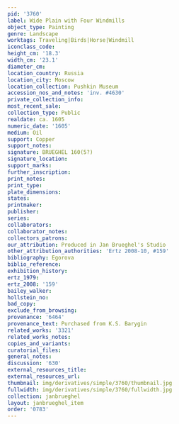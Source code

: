 ```yaml
---
pid: '3760'
label: Wide Plain with Four Windmills
object_type: Painting
genre: Landscape
worktags: Traveling|Birds|Horse|Windmill
iconclass_code:
height_cm: '18.3'
width_cm: '23.1'
diameter_cm:
location_country: Russia
location_city: Moscow
location_collection: Pushkin Museum
accession_nos_and_notes: 'inv. #4630'
private_collection_info:
most_recent_sale:
collection_type: Public
realdate: ca. 1605
numeric_date: '1605'
medium: Oil
support: Copper
support_notes:
signature: BRUEGHEL 160(5?)
signature_location:
support_marks:
further_inscription:
print_notes:
print_type:
plate_dimensions:
states:
printmaker:
publisher:
series:
collaborators:
collaborator_notes:
collectors_patrons:
our_attribution: Produced in Jan Brueghel's Studio
other_attribution_authorities: 'Ertz 2008-10, #159'
bibliography: Egorova
biblio_reference:
exhibition_history:
ertz_1979:
ertz_2008: '159'
bailey_walker:
hollstein_no:
bad_copy:
exclude_from_browsing:
provenance: '6464'
provenance_text: Purchased from K.S. Barygin
related_works: '3321'
related_works_notes:
copies_and_variants:
curatorial_files:
general_notes:
discussion: '630'
external_resources_title:
external_resources_url:
thumbnail: img/derivatives/simple/3760/thumbnail.jpg
fullwidth: img/derivatives/simple/3760/fullwidth.jpg
collection: janbrueghel
layout: janbrueghel_item
order: '0783'
---
```

